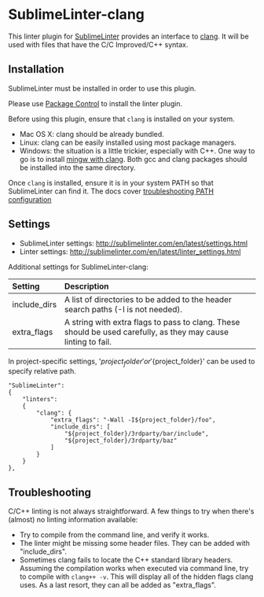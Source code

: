SublimeLinter-clang
=========================

This linter plugin for [SublimeLinter](https://github.com/SublimeLinter/SublimeLinter3) provides an interface to [clang](http://clang.llvm.org/).
It will be used with files that have the C/C Improved/C++ syntax.

## Installation
SublimeLinter must be installed in order to use this plugin.

Please use [Package Control](https://packagecontrol.io) to install the linter plugin.

Before using this plugin, ensure that `clang` is installed on your system.
- Mac OS X: clang should be already bundled.
- Linux: clang can be easily installed using most package managers.
- Windows: the situation is a little trickier, especially with C++. One way to go is to install [mingw with clang](http://sourceforge.net/projects/mingw-w64/files/Toolchains%20targetting%20Win64/Personal%20Builds/rubenvb/). Both gcc and clang packages should be installed into the same directory.

Once `clang` is installed, ensure it is in your system PATH so that SublimeLinter can find it.
The docs cover [troubleshooting PATH configuration](http://sublimelinter.com/en/latest/troubleshooting.html#finding-a-linter-executable)

## Settings
- SublimeLinter settings: http://sublimelinter.com/en/latest/settings.html
- Linter settings: http://sublimelinter.com/en/latest/linter_settings.html

Additional settings for SublimeLinter-clang:

|Setting|Description|
|:------|:----------|
|include_dirs|A list of directories to be added to the header search paths (-I is not needed).|
|extra_flags|A string with extra flags to pass to clang. These should be used carefully, as they may cause linting to fail.|

In project-specific settings, '$project_folder' or '${project_folder}' can be used to specify relative path.
```
"SublimeLinter":
{
    "linters":
    {
        "clang": {
            "extra_flags": "-Wall -I${project_folder}/foo",
            "include_dirs": [
                "${project_folder}/3rdparty/bar/include",
                "${project_folder}/3rdparty/baz"
            ]
        }
    }
},
```

## Troubleshooting
C/C++ linting is not always straightforward. A few things to try when there's (almost) no linting information available:
- Try to compile from the command line, and verify it works.
- The linter might be missing some header files. They can be added with "include_dirs".
- Sometimes clang fails to locate the C++ standard library headers.
Assuming the compilation works when executed via command line, try to compile with `clang++ -v`.
This will display all of the hidden flags clang uses. As a last resort, they can all be added as "extra_flags".

